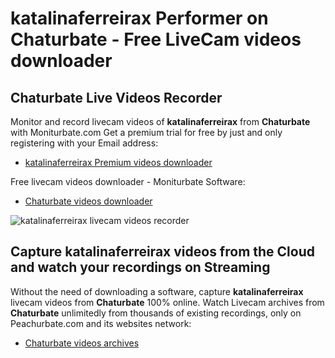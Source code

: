 # katalinaferreirax Performer on Chaturbate - Free LiveCam videos downloader

## Chaturbate Live Videos Recorder

Monitor and record livecam videos of **katalinaferreirax** from **Chaturbate** with Moniturbate.com
Get a premium trial for free by just and only registering with your Email address:
* [katalinaferreirax Premium videos downloader](https://moniturbate.com/request-demo-licence-key.html)

Free livecam videos downloader - Moniturbate Software:
* [Chaturbate videos downloader](https://moniturbate.com/moniturbate-download-software.html)

![katalinaferreirax livecam videos recorder](https://peachurnet.com/templates/moniturbate-software.png)


## Capture katalinaferreirax videos from the Cloud and watch your recordings on Streaming

Without the need of downloading a software, capture **katalinaferreirax** livecam videos from **Chaturbate** 100% online.
Watch Livecam archives from **Chaturbate** unlimitedly from thousands of existing recordings, only on Peachurbate.com and its websites network:
* [Chaturbate videos archives](https://peachurnet.com/)